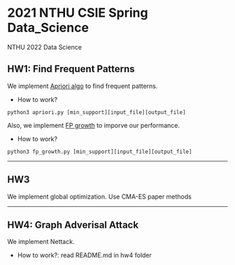 # 2021 NTHU CSIE Spring Data_Science
NTHU 2022 Data Science

## HW1: Find Frequent Patterns
We implement [Apriori algo](https://www.geeksforgeeks.org/apriori-algorithm/amp/) to find frequent patterns.

- How to work?
```
python3 apriori.py [min_support][input_file][output_file]
```

Also, we implement [FP growth](https://towardsdatascience.com/fp-growth-frequent-pattern-generation-in-data-mining-with-python-implementation-244e561ab1c3) to imporve our performance.

- How to work?
```
python3 fp_growth.py [min_support][input_file][output_file]
```

---

## HW3
We implement global optimization. Use CMA-ES paper methods

---

## HW4: Graph Adverisal Attack
We implement Nettack.

- How to work?: read README.md in hw4 folder
